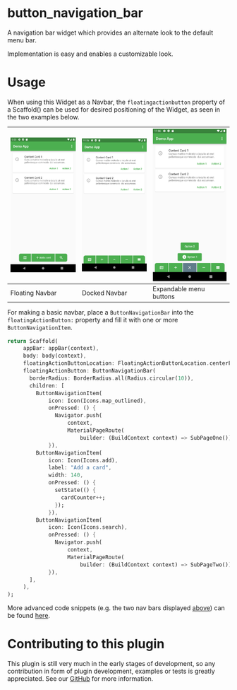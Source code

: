 # button_navigation_bar

A navigation bar widget which provides an alternate look to the default menu bar. 

Implementation is easy and enables a customizable look.

# Usage

When using this Widget as a Navbar, the `floatingactionbutton` property of a Scaffold() can be used for 
desired positioning of the Widget, as seen in the two examples below.

![Floating Navbar](https://raw.githubusercontent.com/underwhelmingToaster/button_navigation_bar/master/example/images/floatingDemo.png "Floating Navbar") |![Docked Navbar](https://raw.githubusercontent.com/underwhelmingToaster/button_navigation_bar/master/example/images/dockedDemo.png "Docked Navbar") |![Expandable Demo](https://raw.githubusercontent.com/underwhelmingToaster/button_navigation_bar/master/example/images/expandableDemo.png "Expandable Demo") 
----------|----------|---------
Floating Navbar | Docked Navbar | Expandable menu buttons 

For making a basic navbar, place a `ButtonNavigationBar` into the `floatingActionButton:` property and fill it with one or more `ButtonNavigationItem`.

```dart 
return Scaffold(
     appBar: appBar(context),
     body: body(context),
     floatingActionButtonLocation: FloatingActionButtonLocation.centerFloat,
     floatingActionButton: ButtonNavigationBar(
       borderRadius: BorderRadius.all(Radius.circular(10)),
       children: [
         ButtonNavigationItem(
             icon: Icon(Icons.map_outlined),
             onPressed: () {
               Navigator.push(
                   context,
                   MaterialPageRoute(
                       builder: (BuildContext context) => SubPageOne()));
             }),
         ButtonNavigationItem(
             icon: Icon(Icons.add),
             label: "Add a card",
             width: 140,
             onPressed: () {
               setState(() {
                 cardCounter++;
               });
             }),
         ButtonNavigationItem(
             icon: Icon(Icons.search),
             onPressed: () {
               Navigator.push(
                   context,
                   MaterialPageRoute(
                       builder: (BuildContext context) => SubPageTwo()));
             }),
       ],
     ),
);
```
More advanced code snippets (e.g. the two nav bars displayed [above](https://pub.dev/packages/button_navigation_bar#usage)) can be found [here](https://github.com/underwhelmingToaster/button_navigation_bar/blob/master/example/lib/main.dart).


# Contributing to this plugin

This plugin is still very much in the early stages of development, so any contribution in form of 
plugin development, examples or tests is greatly appreciated. See our [GitHub](https://github.com/underwhelmingToaster/button_navigation_bar) for more information.
